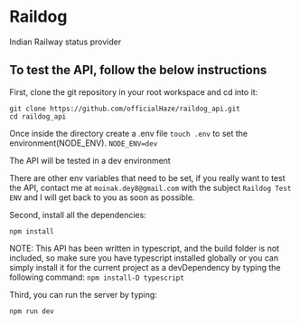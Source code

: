 # Raildog
Indian Railway status provider

## To test the API, follow the below instructions

First, clone the git repository in your root workspace and cd into it:
```git
git clone https://github.com/officialHaze/raildog_api.git
cd raildog_api
```

Once inside the directory create a .env file
      ```
      touch .env
      ```
to set the environment(NODE_ENV).
       ```
       NODE_ENV=dev
       ```
       
The API will be tested in a dev environment

There are other env variables that need to be set, if you really want to test the API,
contact me at
      ```
      moinak.dey8@gmail.com
      ```
with the subject
      ```
      Raildog Test ENV
      ```
and I will get back to you as soon as possible.

Second, install all the dependencies:
```npm
npm install
```

NOTE: This API has been written in typescript, and the build folder is not included, so make sure you have typescript installed globally
      or you can simply install it for the current project as a devDependency by typing the following command:
      ```
      npm install-D typescript
      ```

Third, you can run the server by typing:
```npm
npm run dev
```
